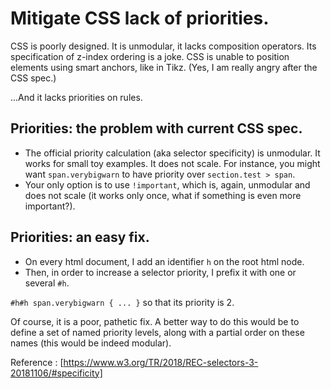 
# Mitigate CSS lack of priorities.

CSS is poorly designed. It is unmodular, it lacks composition operators. Its specification of z-index ordering is a joke.
CSS is unable to position elements using smart anchors, like in Tikz.
(Yes, I am really angry after the CSS spec.)

...And it lacks priorities on rules. 

## Priorities: the problem with current CSS spec.

- The official priority calculation (aka selector specificity) is unmodular. It works for small toy examples. It does not scale.
  For instance, you might want `span.verybigwarn` to have priority over `section.test > span`. 
- Your only option is to use `!important`, which is, again, unmodular and does not scale (it works only once, what if something is even more important?).

## Priorities: an easy fix.
- On every html document, I add an identifier `h` on the root html node.
- Then, in order to increase a selector priority, I prefix it with one or several `#h`.

`#h#h span.verybigwarn { ... }`    so that its priority is 2.

Of course, it is a poor, pathetic fix. A better way to do this would be to define a set of named priority levels, along with a partial order on these names (this would be indeed modular).

Reference : [https://www.w3.org/TR/2018/REC-selectors-3-20181106/#specificity]


